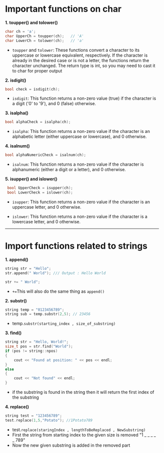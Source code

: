 # Important functions on char 

**1. toupper() and tolower()**
```cpp
char ch = 'a';
char UpperCh = toupper(ch);   // 'A'
char LowerCh = tolower(ch);   // 'a'
```
- `toupper` and `tolower`: These functions convert a character to its uppercase or lowercase equivalent, respectively. If the character is already in the desired case or is not a letter, the functions return the character unchanged. The return type is int, so you may need to cast it to char for proper output

**2. isdigit()**
```cpp
bool check = isdigit(ch);
```
- `isdigit`: This function returns a non-zero value (true) if the character is a digit ('0' to '9'), and 0 (false) otherwise.

**3. isalpha()**
```cpp
bool alphaCheck = isalpha(ch);
```
- `isalpha`: This function returns a non-zero value if the character is an alphabetic letter (either uppercase or lowercase), and 0 otherwise.

**4. isalnum()**
```cpp
bool alphaNumericCheck = isalnum(ch);
```
- `isalnum`: This function returns a non-zero value if the character is alphanumeric (either a digit or a letter), and 0 otherwise.


**5. isupper() and islower()**
```cpp
 bool UpperCheck = isupper(ch);
 bool LowerCheck = islower(ch);
```
- `isupper`: This function returns a non-zero value if the character is an uppercase letter, and 0 otherwise.

- `islower`: This function returns a non-zero value if the character is a lowercase letter, and 0 otherwise.


-------------------------------------------------
# Import functions related to strings 
**1. append()**
```cpp
string str = "Hello";
str.append(" World"); /// Output : Hello World
```
```cpp
str += " World";
```
- `+=`This will also do the same thing as `append()`

**2. substr()**
```cpp
string temp = "0123456789";
string sub = temp.substr(2,5); // 23456
```
- temp.`substr(starting_index , size_of_substring)`


**3. find()**
```cpp
string str = "Hello, World!";
size_t pos = str.find("World");
if (pos != string::npos)
{
    cout << "Found at position: " << pos << endl;
}
else
{
    cout << "Not found" << endl;
}
```
- if the substring is found in the string then it will return the first index of the substring 

**4. replace()**
```cpp
string test = "123456789";
test.replace(1,5,"Potato"); //1Potato789
```
- test.`replace(staringIndex , lengthToBeReplaced , NewSubstring)`
- First the string from starting index to the given size is removed "1 _ _ _ _ _ 789"
- Now the new given substring is added in the removed part 
